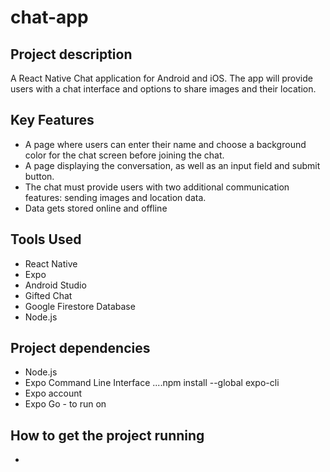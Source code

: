 # chat-app

## Project description


A React Native Chat application for Android and iOS. The app will
provide users with a chat interface and options to share images and their
location.

## Key Features

* A page where users can enter their name and choose a background color for the chat screen
before joining the chat.
* A page displaying the conversation, as well as an input field and submit button.
* The chat must provide users with two additional communication features: sending images
and location data.
* Data gets stored online and offline

## Tools Used

* React Native
* Expo
* Android Studio
* Gifted Chat
* Google Firestore Database
* Node.js

## Project dependencies 

* Node.js
* Expo Command Line Interface
....npm install --global expo-cli
* Expo account
* Expo Go - to run on 

## How to get the project running

*


